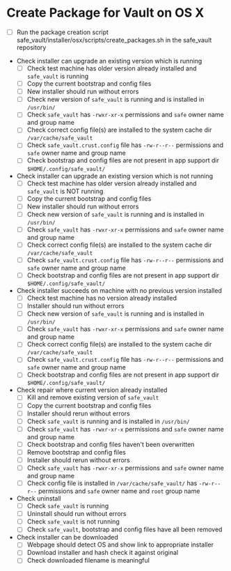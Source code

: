 # Create Package for Vault on OS X

- [ ] Run the package creation script safe_vault/installer/osx/scripts/create_packages.sh in the safe_vault repository
- Check installer can upgrade an existing version which is running
  - [ ] Check test machine has older version already installed and `safe_vault` is running
  - [ ] Copy the current bootstrap and config files
  - [ ] New installer should run without errors
  - [ ] Check new version of `safe_vault` is running and is installed in `/usr/bin/`
  - [ ] Check `safe_vault` has `-rwxr-xr-x` permissions and `safe` owner name and group name
  - [ ] Check correct config file(s) are installed to the system cache dir `/var/cache/safe_vault`
  - [ ] Check `safe_vault.crust.config` file has `-rw-r--r--` permissions and `safe` owner name and group name
  - [ ] Check bootstrap and config files are not present in app support dir `$HOME/.config/safe_vault/`
- Check installer can upgrade an existing version which is not running
  - [ ] Check test machine has older version already installed and `safe_vault` is NOT running
  - [ ] Copy the current bootstrap and config files
  - [ ] New installer should run without errors
  - [ ] Check new version of `safe_vault` is running and is installed in `/usr/bin/`
  - [ ] Check `safe_vault` has `-rwxr-xr-x` permissions and `safe` owner name and group name
  - [ ] Check correct config file(s) are installed to the system cache dir `/var/cache/safe_vault`
  - [ ] Check `safe_vault.crust.config` file has `-rw-r--r--` permissions and `safe` owner name and group name
  - [ ] Check bootstrap and config files are not present in app support dir `$HOME/.config/safe_vault/`
- Check installer succeeds on machine with no previous version installed
  - [ ] Check test machine has no version already installed
  - [ ] Installer should run without errors
  - [ ] Check new version of `safe_vault` is running and is installed in `/usr/bin/`
  - [ ] Check `safe_vault` has `-rwxr-xr-x` permissions and `safe` owner name and group name
  - [ ] Check correct config file(s) are installed to the system cache dir `/var/cache/safe_vault`
  - [ ] Check `safe_vault.crust.config` file has `-rw-r--r--` permissions and `safe` owner name and group name
  - [ ] Check bootstrap and config files are not present in app support dir `$HOME/.config/safe_vault/`
- Check repair where current version already installed
  - [ ] Kill and remove existing version of `safe_vault`
  - [ ] Copy the current bootstrap and config files
  - [ ] Installer should rerun without errors
  - [ ] Check `safe_vault` is running and is installed in `/usr/bin/`
  - [ ] Check `safe_vault` has `-rwxr-xr-x` permissions and `safe` owner name and group name
  - [ ] Check bootstrap and config files haven't been overwritten
  - [ ] Remove bootstrap and config files
  - [ ] Installer should rerun without errors
  - [ ] Check `safe_vault` has `-rwxr-xr-x` permissions and `safe` owner name and group name
  - [ ] Check config file is installed in `/var/cache/safe_vault/` has `-rw-r--r--` permissions and `safe` owner name and `root` group name
- Check uninstall
  - [ ] Check `safe_vault` is running
  - [ ] Uninstall should run without errors
  - [ ] Check `safe_vault` is not running
  - [ ] Check `safe_vault`, bootstrap and config files have all been removed
- Check installer can be downloaded
  - [ ] Webpage should detect OS and show link to appropriate installer
  - [ ] Download installer and hash check it against original
  - [ ] Check downloaded filename is meaningful
